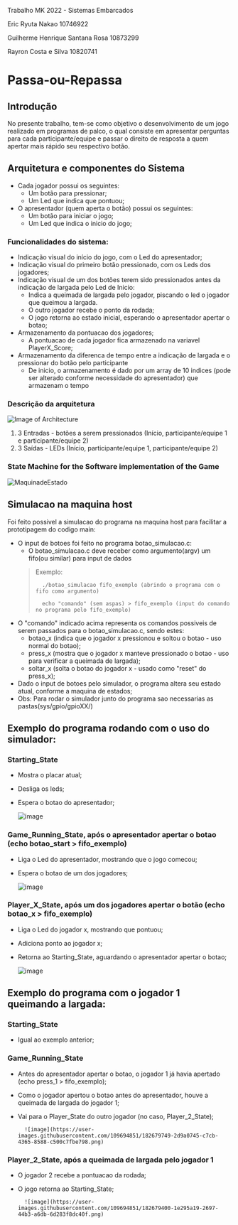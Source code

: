 Trabalho MK 2022 - Sistemas Embarcados

Eric Ryuta Nakao 10746922

Guilherme Henrique Santana Rosa 10873299

Rayron Costa e Silva 10820741

# Passa-ou-Repassa

## Introdução

No presente trabalho, tem-se como objetivo o desenvolvimento de um jogo realizado em programas de palco, o qual consiste em apresentar perguntas para cada participante/equipe e passar o direito de resposta a quem apertar mais rápido seu respectivo botão.

## Arquitetura e componentes do Sistema

- Cada jogador possui os seguintes:
    - Um botão para pressionar;
    - Um Led que indica que pontuou;
- O apresentador (quem aperta o botão) possui os seguintes:
    - Um botão para iniciar o jogo;
    - Um Led que indica o inicio do jogo;

### Funcionalidades do sistema:
- Indicação visual do início do jogo, com o Led do apresentador;
- Indicação visual do primeiro botão pressionado, com os Leds dos jogadores;
- Indicação visual de um dos botões terem sido pressionados antes da indicação de largada pelo Led de Inicio:
    - Indica a queimada de largada pelo jogador, piscando o led o jogador que queimou a largada. 
    - O outro jogador recebe o ponto da rodada;
    - O jogo retorna ao estado inicial, esperando o apresentador apertar o botao;
- Armazenamento da pontuacao dos jogadores;
    - A pontuacao de cada jogador fica armazenado na variavel PlayerX_Score;
- Armazenamento da diferenca de tempo entre a indicação de largada e o pressionar do botão pelo participante
    - De inicio, o armazenamento é dado por um array de 10 indices (pode ser alterado conforme necessidade do apresentador) que armazenam o tempo

### Descrição da arquitetura 

![Image of Architecture](https://github.com/guilh-0453/passa_ou_repassa/blob/main/System_Architecture.jpg)
  1. 3 Entradas - botões a serem pressionados (Início, participante/equipe 1 e participante/equipe 2)
  2. 3 Saídas  - LEDs (Início, participante/equipe 1, participante/equipe 2)

### State Machine for the Software implementation of the Game
![MaquinadeEstado](https://github.com/guilh-0453/passa_ou_repassa/blob/main/State_Machine.png)


## Simulacao na maquina host

Foi feito possivel a simulacao do programa na maquina host para facilitar a prototipagem do codigo main:
- O input de botoes foi feito no programa botao_simulacao.c:
    - O botao_simulacao.c deve receber como argumento(argv) um fifo(ou similar) para input de dados
    > Exemplo:
    > 
    >       ./botao_simulacao fifo_exemplo (abrindo o programa com o fifo como argumento) 
    > 
    >       echo "comando" (sem aspas) > fifo_exemplo (input do comando no programa pelo fifo_exemplo)
- O "comando" indicado acima representa os comandos possiveis de serem passados para o botao_simulacao.c, sendo estes:
    - botao_x (indica que o jogador x pressionou e soltou o botao - uso normal do botao);
    - press_x (mostra que o jogador x manteve pressionado o botao - uso para verificar a queimada de largada);
    - soltar_x (solta o botao do jogador x - usado como "reset" do press_x);
- Dado o input de botoes pelo simulador, o programa altera seu estado atual, conforme a maquina de estados;
- Obs: Para rodar o simulador junto do programa sao necessarias as pastas(sys/gpio/gpioXX/)
    
## Exemplo do programa rodando com o uso do simulador:
    
### Starting_State
- Mostra o placar atual;
- Desliga os leds;
- Espera o botao do apresentador;

    ![image](https://user-images.githubusercontent.com/109694851/182676215-258c681b-be6d-4b34-a8b7-d60d8af89cf9.png)
    
### Game_Running_State, após o apresentador apertar o botao (echo botao_start > fifo_exemplo)
- Liga o Led do apresentador, mostrando que o jogo comecou;
- Espera o botao de um dos jogadores;
    
    ![image](https://user-images.githubusercontent.com/109694851/182676804-0e77d4aa-19f5-4eed-a785-490d857023e5.png)
    
### Player_X_State, após um dos jogadores apertar o botão (echo botao_x > fifo_exemplo)
- Liga o Led do jogador x, mostrando que pontuou;
- Adiciona ponto ao jogador x;
- Retorna ao Starting_State, aguardando o apresentador apertar o botao;
    
    ![image](https://user-images.githubusercontent.com/109694851/182677405-4c522f96-9477-481f-9df5-b826dc5aa9fe.png)
    
## Exemplo do programa com o jogador 1 queimando a largada:
    
### Starting_State
- Igual ao exemplo anterior;
    
### Game_Running_State
- Antes do apresentador apertar o botao, o jogador 1 já havia apertado (echo press_1 > fifo_exemplo);
- Como o jogador apertou o botao antes do apresentador, houve a queimada de largada do jogador 1;
- Vai para o Player_State do outro jogador (no caso, Player_2_State);
    
        ![image](https://user-images.githubusercontent.com/109694851/182679749-2d9a0745-c7cb-4365-8588-c500c7fbe798.png)
        
### Player_2_State, após a queimada de largada pelo jogador 1
- O jogador 2 recebe a pontuacao da rodada;
- O jogo retorna ao Starting_State;
    
        ![image](https://user-images.githubusercontent.com/109694851/182679400-1e295a19-2697-44b3-a6db-6d283f8dc40f.png)

    
    

